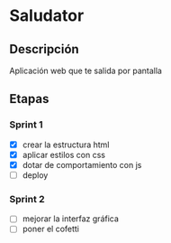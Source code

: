# Saludator

## Descripción
Aplicación web que te salida por pantalla

## Etapas

### Sprint 1
- [x] crear la estructura html
- [x] aplicar estilos con css
- [x] dotar de comportamiento con js
- [ ] deploy

### Sprint 2
- [ ] mejorar la interfaz gráfica
- [ ] poner el cofetti